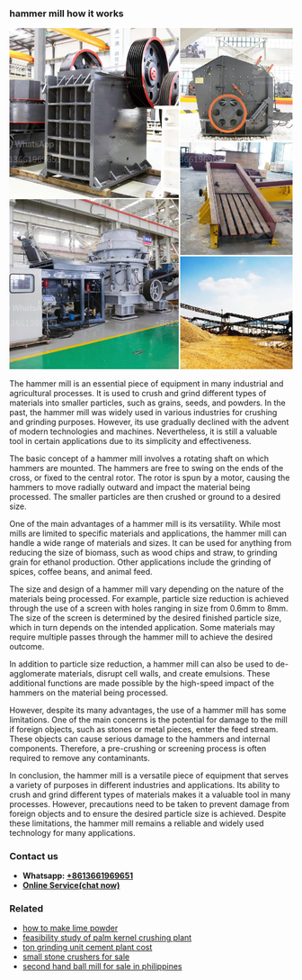 <h3>hammer mill how it works</h3><img src='1708332901.jpg' alt=''><p>The hammer mill is an essential piece of equipment in many industrial and agricultural processes. It is used to crush and grind different types of materials into smaller particles, such as grains, seeds, and powders. In the past, the hammer mill was widely used in various industries for crushing and grinding purposes. However, its use gradually declined with the advent of modern technologies and machines. Nevertheless, it is still a valuable tool in certain applications due to its simplicity and effectiveness.</p><p>The basic concept of a hammer mill involves a rotating shaft on which hammers are mounted. The hammers are free to swing on the ends of the cross, or fixed to the central rotor. The rotor is spun by a motor, causing the hammers to move radially outward and impact the material being processed. The smaller particles are then crushed or ground to a desired size.</p><p>One of the main advantages of a hammer mill is its versatility. While most mills are limited to specific materials and applications, the hammer mill can handle a wide range of materials and sizes. It can be used for anything from reducing the size of biomass, such as wood chips and straw, to grinding grain for ethanol production. Other applications include the grinding of spices, coffee beans, and animal feed.</p><p>The size and design of a hammer mill vary depending on the nature of the materials being processed. For example, particle size reduction is achieved through the use of a screen with holes ranging in size from 0.6mm to 8mm. The size of the screen is determined by the desired finished particle size, which in turn depends on the intended application. Some materials may require multiple passes through the hammer mill to achieve the desired outcome.</p><p>In addition to particle size reduction, a hammer mill can also be used to de-agglomerate materials, disrupt cell walls, and create emulsions. These additional functions are made possible by the high-speed impact of the hammers on the material being processed.</p><p>However, despite its many advantages, the use of a hammer mill has some limitations. One of the main concerns is the potential for damage to the mill if foreign objects, such as stones or metal pieces, enter the feed stream. These objects can cause serious damage to the hammers and internal components. Therefore, a pre-crushing or screening process is often required to remove any contaminants.</p><p>In conclusion, the hammer mill is a versatile piece of equipment that serves a variety of purposes in different industries and applications. Its ability to crush and grind different types of materials makes it a valuable tool in many processes. However, precautions need to be taken to prevent damage from foreign objects and to ensure the desired particle size is achieved. Despite these limitations, the hammer mill remains a reliable and widely used technology for many applications.</p><h3>Contact us</h3><ul><li><strong>Whatsapp:&nbsp;<a href="https://wa.me/8613661969651">+8613661969651</a></strong></li><li><a href="https://swt.shibang-china.com/?git&amp;zhl&amp;hammer mill how it works"><strong>Online Service(chat now)</strong></a></li></ul><h3>Related</h3><ul><li><a href='how to make lime powder.md'>how to make lime powder</a></li><li><a href='feasibility study of palm kernel crushing plant.md'>feasibility study of palm kernel crushing plant</a></li><li><a href='ton grinding unit cement plant cost.md'>ton grinding unit cement plant cost</a></li><li><a href='small stone crushers for sale.md'>small stone crushers for sale</a></li><li><a href='second hand ball mill for sale in philippines.md'>second hand ball mill for sale in philippines</a></li></ul>
